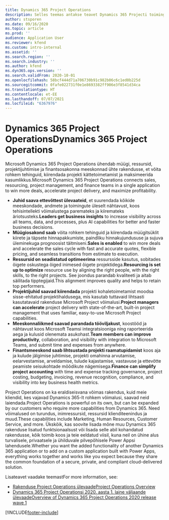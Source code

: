 ```yaml
---
title: Dynamics 365 Project Operations
description: Selles teemas antakse teavet Dynamics 365 Projecti toimingutes.
author: stsporen
ms.date: 09/16/2020
ms.topic: article
ms.prod: ''
audience: Application User
ms.reviewer: kfend
ms.custom: intro-internal
ms.assetid: ''
ms.search.region: ''
ms.search.industry: ''
ms.author: kfend
ms.dyn365.ops.version: ''
ms.search.validFrom: 2020-10-01
ms.openlocfilehash: 58bcf444d71a706730b91c982b06c6c1ed0b225d
ms.sourcegitcommit: 0fafe022731f0e1e8693382ff906e3f8541d34ca
ms.translationtype: HT
ms.contentlocale: et-EE
ms.lasthandoff: 07/07/2021
ms.locfileid: "6367976"
---
```

# <a name="dynamics-365-project-operations"></a><span data-ttu-id="c587b-103">Dynamics 365 Project Operations</span><span class="sxs-lookup"><span data-stu-id="c587b-103">Dynamics 365 Project Operations</span></span>

<span data-ttu-id="c587b-104">Microsoft Dynamics 365 Project Operations ühendab müügi, ressursid, projektijuhtimise ja finantsosakonna meeskonnad ühte rakendusse, et võita rohkem tehinguid, kiirendada projekti kättetoimetamist ja maksimeerida kasumlikkus.</span><span class="sxs-lookup"><span data-stu-id="c587b-104">Microsoft Dynamics 365 Project Operations connects sales, resourcing, project management, and finance teams in a single application to win more deals, accelerate project delivery, and maximize profitability.</span></span>

-   <span data-ttu-id="c587b-105">**Juhid saava ettevõttest ülevaateid**, et suurendada kõikide meeskondade, andmete ja toimingute üleselt nähtavust, koos tehisintellekti võimalustega paremateks ja kiiremateks äriotsusteks.</span><span class="sxs-lookup"><span data-stu-id="c587b-105">**Leaders get business insights** to increase visibility across all teams, data, and processes, plus AI capabilities for better and faster business decisions.</span></span>
-   <span data-ttu-id="c587b-106">**Müügiosakond saab** võita rohkem tehinguid ja kiirendada müügitsüklit kiirete ja täpsete hinnapakkumiste, paindliku hinnakujundususe ja sujuva üleminekuga prognoosist täitmiseni.</span><span class="sxs-lookup"><span data-stu-id="c587b-106">**Sales is enabled** to win more deals and accelerate the sales cycle with fast and accurate quotes, flexible pricing, and seamless transitions from estimate to execution.</span></span>
-   <span data-ttu-id="c587b-107">**Ressursid on seadistatud optimeerima** ressursside kasutus, sobitades õigete oskustega õiged inimesed õigete projektidega.</span><span class="sxs-lookup"><span data-stu-id="c587b-107">**Resourcing is set up to optimize** resource use by aligning the right people, with the right skills, to the right projects.</span></span> <span data-ttu-id="c587b-108">See joondus parandab kvaliteeti ja aitab säilitada tipptegijaid.</span><span class="sxs-lookup"><span data-stu-id="c587b-108">This alignment improves quality and helps to retain top performers.</span></span>
-   <span data-ttu-id="c587b-109">**Projektijuhid saavad kiirendada** projekti kohaletoimetamist moodsa sisse-ehitatud projektihaldusega, mis kasutab tuttavaid lihtsasti kasutatavaid rakenduse Microsoft Project võimalusi.</span><span class="sxs-lookup"><span data-stu-id="c587b-109">**Project managers can accelerate** project delivery with state-of-the-art, built-in project management that uses familiar, easy-to-use Microsoft Project capabilities.</span></span>
-   <span data-ttu-id="c587b-110">**Meeskonnaliikmed saavad parandada tööviljakust**, koostööd ja nähtavust koos Microsoft Teamsi integratsiooniga ning raporteerida aega ja kulusid olenemata asukohast.</span><span class="sxs-lookup"><span data-stu-id="c587b-110">**Team members can improve productivity**, collaboration, and visibility with integration to Microsoft Teams, and submit time and expenses from anywhere.</span></span>
-   <span data-ttu-id="c587b-111">**Finantsmeeskond saab lihtsustada projekti raamatupidamist** koos aja ja kulude jälgimise juhtimise, projekti omahinna arvutamise, eelarvestamise, arveldamise, tulude kajastamise, vastavuse ja ettevõtte peamiste seisukohtade mõõdikute nägemisega.</span><span class="sxs-lookup"><span data-stu-id="c587b-111">**Finance can simplify project accounting** with time and expense tracking governance, project costing, budgeting, invoicing, revenue recognition, compliance, and visibility into key business health metrics.</span></span>

<span data-ttu-id="c587b-112">Project Operations on ka eraldiseisvana võimas rakendus, kuid meie kliendid, kes vajavad Dynamics 365-lt rohkem võimalusi, saavad neid laiendada.</span><span class="sxs-lookup"><span data-stu-id="c587b-112">Project Operations is powerful on its own, but can be expanded by our customers who require more capabilities from Dynamics 365.</span></span> <span data-ttu-id="c587b-113">Need võimalused on turundus, inimressursid, ressursid klienditeenindus ja muud.</span><span class="sxs-lookup"><span data-stu-id="c587b-113">These capabilities include Marketing, Human Resources, Customer Service, and more.</span></span> <span data-ttu-id="c587b-114">Ükskõik, kas soovite lisada mõne muu Dynamics 365 rakenduse lisatud funktsionaalsust või lisada selle abil kohandatud rakendusse, kõik toimib koos ja teie eeldatud viisil, kuna neil on ühine alus turvalisele, privaatsele ja ühilduvale pilvepõhisele Power Appsi lahendusele.</span><span class="sxs-lookup"><span data-stu-id="c587b-114">Whether you want the added functionality of another Dynamics 365 application or to add on a custom application built with Power Apps, everything works together and works like you expect because they share the common foundation of a secure, private, and compliant cloud-delivered solution.</span></span>

<span data-ttu-id="c587b-115">Lisateavet vaadake teemast</span><span class="sxs-lookup"><span data-stu-id="c587b-115">For more information, see:</span></span>

- [<span data-ttu-id="c587b-116">Rakenduse Project Operations ülevaade</span><span class="sxs-lookup"><span data-stu-id="c587b-116">Project Operations Overview</span></span>](https://dynamics.microsoft.com/en-us/project-operations/overview/)
- [<span data-ttu-id="c587b-117">Dynamics 365 Project Operationsi 2020. aasta 1. laine väljaande ülevaade</span><span class="sxs-lookup"><span data-stu-id="c587b-117">Overview of Dynamics 365 Project Operations 2020 release wave 1</span></span>](/dynamics365-release-plan/2020wave1/dynamics365-project-operations/)



[!INCLUDE[footer-include](includes/footer-banner.md)]
